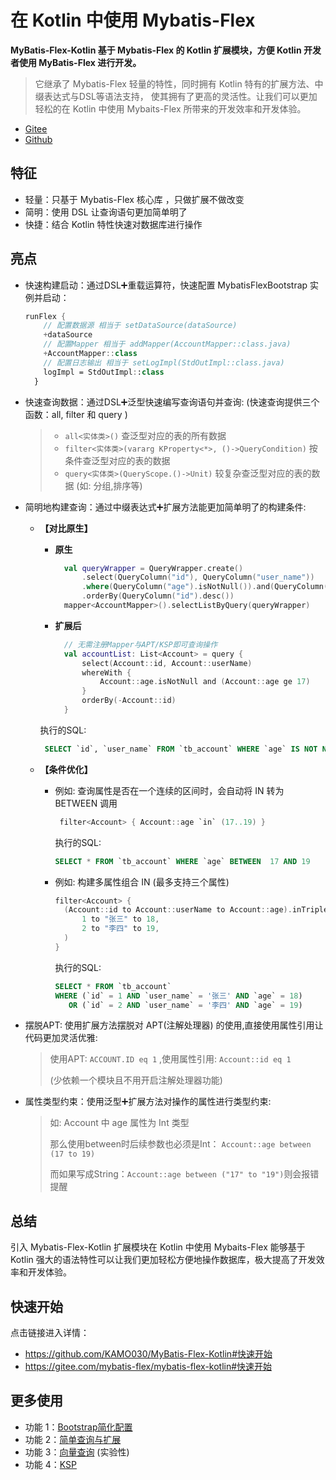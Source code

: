 # 在 Kotlin 中使用 Mybatis-Flex

**MyBatis-Flex-Kotlin 基于 Mybatis-Flex 的 Kotlin 扩展模块，方便 Kotlin 开发者使用 MyBatis-Flex 进行开发。**


>它继承了 Mybatis-Flex 轻量的特性，同时拥有 Kotlin 特有的扩展方法、中缀表达式与DSL等语法支持，
>使其拥有了更高的灵活性。让我们可以更加轻松的在 Kotlin 中使用 Mybaits-Flex 所带来的开发效率和开发体验。

* [Gitee](https://gitee.com/mybatis-flex/mybatis-flex-kotlin)
* [Github](https://github.com/KAMO030/MyBatis-Flex-Kotlin)

## 特征

- 轻量：只基于 Mybatis-Flex 核心库 ，只做扩展不做改变
- 简明：使用 DSL 让查询语句更加简单明了
- 快捷：结合 Kotlin 特性快速对数据库进行操作

## 亮点

- 快速构建启动：通过DSL➕重载运算符，快速配置 MybatisFlexBootstrap 实例并启动：
    ```kotlin
    runFlex {
        // 配置数据源 相当于 setDataSource(dataSource)
        +dataSource
        // 配置Mapper 相当于 addMapper(AccountMapper::class.java)
        +AccountMapper::class
        // 配置日志输出 相当于 setLogImpl(StdOutImpl::class.java)
        logImpl = StdOutImpl::class
      }
    ```
- 快速查询数据：通过DSL➕泛型快速编写查询语句并查询:  (快速查询提供三个函数：all, filter 和 query )
  >- `all<实体类>()` 查泛型对应的表的所有数据
  >- `filter<实体类>(vararg KProperty<*>, ()->QueryCondition)` 按条件查泛型对应的表的数据
  >- `query<实体类>(QueryScope.()->Unit)` 较复杂查泛型对应的表的数据 (如: 分组,排序等)

- 简明地构建查询：通过中缀表达式➕扩展方法能更加简单明了的构建条件:

    * **【对比原生】**
        * **原生**
          ```kotlin
            val queryWrapper = QueryWrapper.create()
                .select(QueryColumn("id"), QueryColumn("user_name"))
                .where(QueryColumn("age").isNotNull()).and(QueryColumn("age").ge(17))
                .orderBy(QueryColumn("id").desc())
            mapper<AccountMapper>().selectListByQuery(queryWrapper)
          ```

        * **扩展后**
          ```kotlin
            // 无需注册Mapper与APT/KSP即可查询操作
            val accountList: List<Account> = query {
                select(Account::id, Account::userName)
                whereWith {
                    Account::age.isNotNull and (Account::age ge 17)
                }
                orderBy(-Account::id)
            }
          ```
      执行的SQL:
      ```sql
       SELECT `id`, `user_name` FROM `tb_account` WHERE `age` IS NOT NULL  AND `age` >= 17 ORDER BY `id` DESC
      ```

    * **【条件优化】**
        - 例如: 查询属性是否在一个连续的区间时，会自动将 IN 转为 BETWEEN 调用
          ```kotlin
           filter<Account> { Account::age `in` (17..19) }
          ```
          执行的SQL:
          ```sql
          SELECT * FROM `tb_account` WHERE `age` BETWEEN  17 AND 19
          ```
        - 例如: 构建多属性组合 IN (最多支持三个属性)
          ```kotlin
          filter<Account> {
            (Account::id to Account::userName to Account::age).inTriple(
                1 to "张三" to 18,
                2 to "李四" to 19,
            )
          }
          ```
          执行的SQL:
          ```sql
          SELECT * FROM `tb_account`
          WHERE (`id` = 1 AND `user_name` = '张三' AND `age` = 18)
             OR (`id` = 2 AND `user_name` = '李四' AND `age` = 19)
          ```
- 摆脱APT: 使用扩展方法摆脱对 APT(注解处理器) 的使用,直接使用属性引用让代码更加灵活优雅:
  >  使用APT: `ACCOUNT.ID eq 1` ,使用属性引用: `Account::id eq 1`
  >
  >  (少依赖一个模块且不用开启注解处理器功能)
- 属性类型约束：使用泛型➕扩展方法对操作的属性进行类型约束:
  > 如: Account 中 age 属性为 Int 类型
  >
  > 那么使用between时后续参数也必须是Int： `Account::age between (17 to 19)`
  >
  > 而如果写成String：`Account::age between ("17" to "19")`则会报错提醒

## 总结
引入 Mybatis-Flex-Kotlin 扩展模块在 Kotlin 中使用 Mybaits-Flex 能够基于 Kotlin 强大的语法特性可以让我们更加轻松方便地操作数据库，极大提高了开发效率和开发体验。

## 快速开始

点击链接进入详情：
- https://github.com/KAMO030/MyBatis-Flex-Kotlin#快速开始
- https://gitee.com/mybatis-flex/mybatis-flex-kotlin#快速开始

## 更多使用

- 功能 1：[Bootstrap简化配置](https://gitee.com/mybatis-flex/mybatis-flex-kotlin/blob/main/docs/bootstrapExt.md)
- 功能 2：[简单查询与扩展](https://gitee.com/mybatis-flex/mybatis-flex-kotlin/blob/main/docs/extensions.md)
- 功能 3：[向量查询](https://gitee.com/mybatis-flex/mybatis-flex-kotlin/blob/main/docs/vec.md) (实验性)
- 功能 4：[KSP](https://gitee.com/mybatis-flex/mybatis-flex-kotlin/blob/main/docs/ksp.md)
